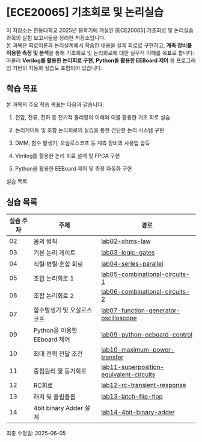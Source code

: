 # [ECE20065] 기초회로 및 논리실습

이 저장소는 한동대학교 2025년 봄학기에 개설된 [ECE20065] 기초회로 및 논리실습 과목의 실험 보고서들을 정리한 저장소입니다.  
본 과목은 회로이론과 논리설계에서 학습한 내용을 실제 회로로 구현하고, **계측 장비를 이용한 측정 및 분석**을 통해 기초회로 및 논리회로에 대한 실무적 이해를 목표로 합니다. 아울러 **Verilog를 활용한 논리회로 구현**, **Python을 활용한 EEBoard 제어** 등 프로그래밍 기반의 자동화 실습도 포함되어 있습니다.

## 학습 목표
본 과목의 주요 학습 목표는 다음과 같습니다:

1. 전압, 전류, 전하 등 전기적 물리량의 이해와 이를 활용한 기초 회로 실습

2. 논리게이트 및 조합 논리회로의 실습을 통한 간단한 논리 시스템 구현

3. DMM, 함수 발생기, 오실로스코프 등 계측 장비의 사용법 습득

4. Verilog를 활용한 논리 회로 설계 및 FPGA 구현

5. Python을 활용한 EEBoard 제어 및 측정 자동화 구현

실습 목록

## 실습 목록

| 실습 주차 | 주제                         | 경로                                                                                 |
| --------- | ---------------------------- | ------------------------------------------------------------------------------------ |
| 02        | 옴의 법칙                    | [lab02-ohms-law](./lab02-ohms-law)                                                   |
| 03        | 기본 논리 게이트             | [lab03-logic-gates](./lab03-logic-gates)                                             |
| 04        | 직렬·병렬·혼합 회로          | [lab04-series-parallel](./lab04-series-parallel)                                     |
| 05        | 조합 논리회로 1              | [lab05-combinational-circuits-1](./lab05-combinational-circuits-1)                   |
| 06        | 조합 논리회로 2              | [lab06-combinational-circuits-2](./lab06-combinational-circuits-2)                   |
| 07        | 함수발생기 및 오실로스코프   | [lab07-function-generator-oscilloscope](./lab07-function-generator-oscilloscope)     |
| 09        | Python을 이용한 EEboard 제어 | [lab09-python-eeboard-control](./lab09-python-eeboard-control)                       |
| 10        | 최대 전력 전달 조건          | [lab10-maximum-power-transfer](./lab10-maximum-power-transfer)                       |
| 11        | 중첩원리 및 등가회로         | [lab11-superposition-equivalent-circuits](./lab11-superposition-equivalent-circuits) |
| 12        | RC회로                       | [lab12-rc-transient-response](./lab12-rc-transient-response)                         |
| 13        | 래치 및 플립플롭             | [lab13-latch-flip-flop](./lab13-latch-flip-flop)                                     |
| 14        | 4bit binary Adder 설계       | [lab14-4bit-binary-adder](./lab14-4bit-binary-adder)                                 |


최종 수정일: 2025-06-05

